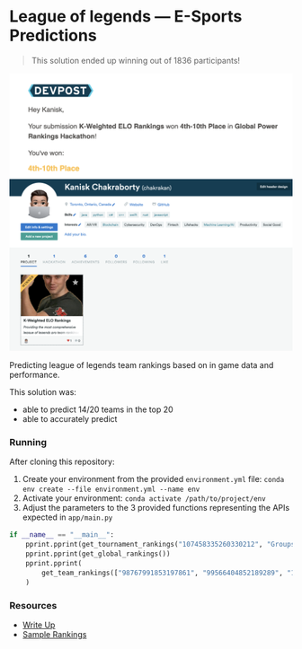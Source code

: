 # League of legends — E-Sports Predictions

> This solution ended up winning out of 1836 participants!

![](https://raw.githubusercontent.com/chakrakan/lol-esports-predictions/main/analysis/doc-assets/winner_2.png)
![](https://raw.githubusercontent.com/chakrakan/lol-esports-predictions/main/analysis/doc-assets/winner.png)

Predicting league of legends team rankings based on in game data and performance.

This solution was:
- able to predict 14/20 teams in the top 20
- able to accurately predict 

### Running

After cloning this repository:

1. Create your environment from the provided `environment.yml` file: `conda env create --file environment.yml --name env`
2. Activate your environment: `conda activate /path/to/project/env`
3. Adjust the parameters to the 3 provided functions representing the APIs expected in `app/main.py`

```python
if __name__ == "__main__":
    pprint.pprint(get_tournament_rankings("107458335260330212", "Groups"))
    pprint.pprint(get_global_rankings())
    pprint.pprint(
        get_team_rankings(["98767991853197861", "99566404852189289", "106972778172351142", "98767991877340524"])
    )
```

### Resources

- [Write Up](https://github.com/chakrakan/lol-esports-predictions/blob/main/write-up.md)
- [Sample Rankings](https://github.com/chakrakan/lol-esports-predictions/blob/main/rankings.md)
